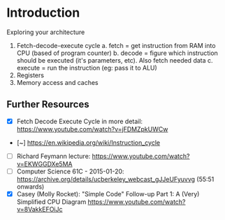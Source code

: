 # Introduction

Exploring your architecture

1. Fetch-decode-execute cycle
    a. fetch = get instruction from RAM into CPU (based of program counter)
    b. decode = figure which instruction should be executed (it's parameters, etc). Also fetch needed data
    c. execute = run the instruction (eg: pass it to ALU)
2. Registers
3. Memory access and caches

## Further Resources

- [x] Fetch Decode Execute Cycle in more detail: https://www.youtube.com/watch?v=jFDMZpkUWCw
- [~] https://en.wikipedia.org/wiki/Instruction_cycle
- [ ] Richard Feymann lecture: https://www.youtube.com/watch?v=EKWGGDXe5MA
- [ ] Computer Science 61C - 2015-01-20: https://archive.org/details/ucberkeley_webcast_gJJeUFyuvvg (55:51 onwards)
- [x] Casey (Molly Rocket): "Simple Code" Follow-up Part 1: A (Very) Simplified CPU Diagram https://www.youtube.com/watch?v=8VakkEFOiJc
